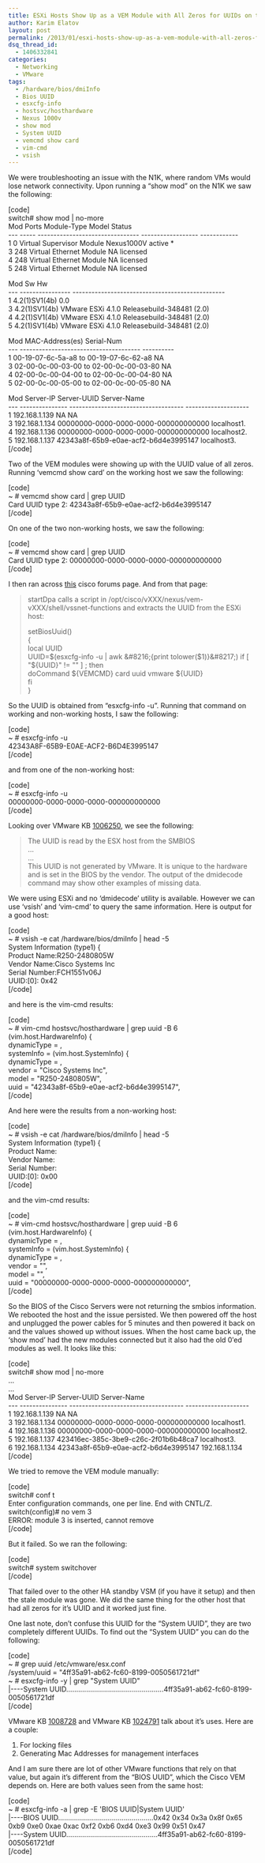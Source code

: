 ```yaml
---
title: ESXi Hosts Show Up as a VEM Module with All Zeros for UUIDs on the Nexus 1000v
author: Karim Elatov
layout: post
permalink: /2013/01/esxi-hosts-show-up-as-a-vem-module-with-all-zeros-for-uuids-on-the-nexus-1000v/
dsq_thread_id:
  - 1406332841
categories:
  - Networking
  - VMware
tags:
  - /hardware/bios/dmiInfo
  - Bios UUID
  - esxcfg-info
  - hostsvc/hosthardware
  - Nexus 1000v
  - show mod
  - System UUID
  - vemcmd show card
  - vim-cmd
  - vsish
---
```

We were troubleshooting an issue with the N1K, where random VMs would lose network connectivity. Upon running a &#8220;show mod&#8221; on the N1K we saw the following:

[code]  
switch# show mod | no-more  
Mod Ports Module-Type Model Status  
\--- \---\-- -\---\---\---\---\---\---\---\---\---\---\- --\---\---\---\---\---\- --\---\---\----  
1 0 Virtual Supervisor Module Nexus1000V active *  
3 248 Virtual Ethernet Module NA licensed  
4 248 Virtual Ethernet Module NA licensed  
5 248 Virtual Ethernet Module NA licensed

Mod Sw Hw  
\--- \---\---\---\---\---\- --\---\---\---\---\---\---\---\---\---\---\---\---\---\---\----  
1 4.2(1)SV1(4b) 0.0  
3 4.2(1)SV1(4b) VMware ESXi 4.1.0 Releasebuild-348481 (2.0)  
4 4.2(1)SV1(4b) VMware ESXi 4.1.0 Releasebuild-348481 (2.0)  
5 4.2(1)SV1(4b) VMware ESXi 4.1.0 Releasebuild-348481 (2.0)

Mod MAC-Address(es) Serial-Num  
\--- \---\---\---\---\---\---\---\---\---\---\---\---\-- -\---\---\---  
1 00-19-07-6c-5a-a8 to 00-19-07-6c-62-a8 NA  
3 02-00-0c-00-03-00 to 02-00-0c-00-03-80 NA  
4 02-00-0c-00-04-00 to 02-00-0c-00-04-80 NA  
5 02-00-0c-00-05-00 to 02-00-0c-00-05-80 NA

Mod Server-IP Server-UUID Server-Name  
\--- \---\---\---\---\--- \---\---\---\---\---\---\---\---\---\---\---\--- \---\---\---\---\---\-----  
1 192.168.1.139 NA NA  
3 192.168.1.134 00000000-0000-0000-0000-000000000000 localhost1.  
4 192.168.1.136 00000000-0000-0000-0000-000000000000 localhost2.  
5 192.168.1.137 42343a8f-65b9-e0ae-acf2-b6d4e3995147 localhost3.  
[/code]

Two of the VEM modules were showing up with the UUID value of all zeros. Running &#8216;vemcmd show card&#8217; on the working host we saw the following:

[code]  
~ # vemcmd show card | grep UUID  
Card UUID type 2: 42343a8f-65b9-e0ae-acf2-b6d4e3995147  
[/code]

On one of the two non-working hosts, we saw the following:

[code]  
~ # vemcmd show card | grep UUID  
Card UUID type 2: 00000000-0000-0000-0000-000000000000  
[/code]

I then ran across <a href="https://supportforums.cisco.com/thread/2166139" onclick="javascript:_gaq.push(['_trackEvent','outbound-article','http://supportforums.cisco.com/thread/2166139']);">this</a> cisco forums page. And from that page:

> startDpa calls a script in /opt/cisco/vXXX/nexus/vem-vXXX/shell/vssnet-functions and extracts the UUID from the ESXi host:
> 
> setBiosUuid()  
> {  
> local UUID  
> UUID=$(esxcfg-info -u | awk &#8216;{print tolower($1)}&#8217;)  
> if [ "${UUID}" != "" ] ; then  
> doCommand ${VEMCMD} card uuid vmware ${UUID}  
> fi  
> }

So the UUID is obtained from &#8220;esxcfg-info -u&#8221;. Running that command on working and non-working hosts, I saw the following:

[code]  
~ # esxcfg-info -u  
42343A8F-65B9-E0AE-ACF2-B6D4E3995147  
[/code]

and from one of the non-working host:

[code]  
~ # esxcfg-info -u  
00000000-0000-0000-0000-000000000000  
[/code]

Looking over VMware KB <a href="http://kb.vmware.com/kb/1006250" onclick="javascript:_gaq.push(['_trackEvent','outbound-article','http://kb.vmware.com/kb/1006250']);">1006250</a>, we see the following:

> The UUID is read by the ESX host from the SMBIOS  
> &#8230;  
> &#8230;  
> This UUID is not generated by VMware. It is unique to the hardware and is set in the BIOS by the vendor. The output of the dmidecode command may show other examples of missing data.

We were using ESXi and no &#8216;dmidecode&#8217; utility is available. However we can use &#8216;vsish&#8217; and &#8216;vim-cmd&#8217; to query the same information. Here is output for a good host:

[code]  
~ # vsish -e cat /hardware/bios/dmiInfo | head -5  
System Information (type1) {  
Product Name:R250-2480805W  
Vendor Name:Cisco Systems Inc  
Serial Number:FCH1551v06J  
UUID:[0]: 0x42  
[/code]

and here is the vim-cmd results:

[code]  
~ # vim-cmd hostsvc/hosthardware | grep uuid -B 6  
(vim.host.HardwareInfo) {  
dynamicType = ,  
systemInfo = (vim.host.SystemInfo) {  
dynamicType = ,  
vendor = "Cisco Systems Inc",  
model = "R250-2480805W",  
uuid = "42343a8f-65b9-e0ae-acf2-b6d4e3995147",  
[/code]

And here were the results from a non-working host:

[code]  
~ # vsish -e cat /hardware/bios/dmiInfo | head -5  
System Information (type1) {  
Product Name:  
Vendor Name:  
Serial Number:  
UUID:[0]: 0x00  
[/code]

and the vim-cmd results:

[code]  
~ # vim-cmd hostsvc/hosthardware | grep uuid -B 6  
(vim.host.HardwareInfo) {  
dynamicType = ,  
systemInfo = (vim.host.SystemInfo) {  
dynamicType = ,  
vendor = "",  
model = "",  
uuid = "00000000-0000-0000-0000-000000000000",  
[/code]

So the BIOS of the Cisco Servers were not returning the smbios information. We rebooted the host and the issue persisted. We then powered off the host and unplugged the power cables for 5 minutes and then powered it back on and the values showed up without issues. When the host came back up, the &#8216;show mod&#8217; had the new modules connected but it also had the old 0&#8242;ed modules as well. It looks like this:

[code]  
switch# show mod | no-more  
...  
...  
Mod Server-IP Server-UUID Server-Name  
\--- \---\---\---\---\--- \---\---\---\---\---\---\---\---\---\---\---\--- \---\---\---\---\---\-----  
1 192.168.1.139 NA NA  
3 192.168.1.134 00000000-0000-0000-0000-000000000000 localhost1.  
4 192.168.1.136 00000000-0000-0000-0000-000000000000 localhost2.  
5 192.168.1.137 423416ec-385c-3be9-c26c-2f01b6b48ca7 localhost3.  
6 192.168.1.134 42343a8f-65b9-e0ae-acf2-b6d4e3995147 192.168.1.134  
[/code]

We tried to remove the VEM module manually:

[code]  
switch# conf t  
Enter configuration commands, one per line. End with CNTL/Z.  
switch(config)# no vem 3  
ERROR: module 3 is inserted, cannot remove  
[/code]

But it failed. So we ran the following:

[code]  
switch# system switchover  
[/code]

That failed over to the other HA standby VSM (if you have it setup) and then the stale module was gone. We did the same thing for the other host that had all zeros for it&#8217;s UUID and it worked just fine. 

One last note, don&#8217;t confuse this UUID for the &#8220;System UUID&#8221;, they are two completely different UUIDs. To find out the &#8220;System UUID&#8221; you can do the following:

[code]  
~ # grep uuid /etc/vmware/esx.conf  
/system/uuid = "4ff35a91-ab62-fc60-8199-0050561721df"  
~ # esxcfg-info -y | grep "System UUID"  
|\----System UUID.................................................4ff35a91-ab62-fc60-8199-0050561721df  
[/code]

VMware KB <a href="http://kb.vmware.com/kb/1008728" onclick="javascript:_gaq.push(['_trackEvent','outbound-article','http://kb.vmware.com/kb/1008728']);">1008728</a> and VMware KB <a href="http://kb.vmware.com/kb/1024791" onclick="javascript:_gaq.push(['_trackEvent','outbound-article','http://kb.vmware.com/kb/1024791']);">1024791</a> talk about it&#8217;s uses. Here are a couple:

1.  For locking files
2.  Generating Mac Addresses for management interfaces

And I am sure there are lot of other VMware functions that rely on that value, but again it&#8217;s different from the &#8220;BIOS UUID&#8221;, which the Cisco VEM depends on. Here are both values seen from the same host:

[code]  
~ # esxcfg-info -a | grep -E 'BIOS UUID|System UUID'  
|\----BIOS UUID................................................0x42 0x34 0x3a 0x8f 0x65 0xb9 0xe0 0xae 0xac 0xf2 0xb6 0xd4 0xe3 0x99 0x51 0x47  
|\----System UUID..............................................4ff35a91-ab62-fc60-8199-0050561721df  
[/code]

<p class="wp-flattr-button">
  <a class="FlattrButton" style="display:none;" href="http://virtuallyhyper.com/2013/01/esxi-hosts-show-up-as-a-vem-module-with-all-zeros-for-uuids-on-the-nexus-1000v/" title=" ESXi Hosts Show Up as a VEM Module with All Zeros for UUIDs on the Nexus 1000v" rev="flattr;uid:virtuallyhyper;language:en_GB;category:text;tags:/hardware/bios/dmiInfo,Bios UUID,esxcfg-info,hostsvc/hosthardware,Nexus 1000v,show mod,System UUID,vemcmd show card,vim-cmd,vsish,blog;button:compact;">We were troubleshooting an issue with the N1K, where random VMs would lose network connectivity. Upon running a &#8220;show mod&#8221; on the N1K we saw the following: [code] switch# show...</a>
</p>